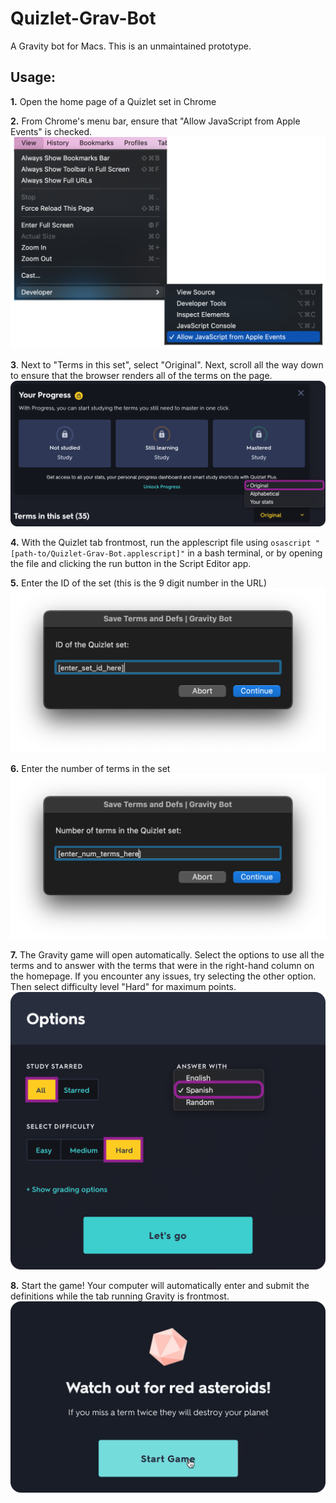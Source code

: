 # Quizlet-Grav-Bot
A Gravity bot for Macs.
This is an unmaintained prototype.

## Usage:
**1.**
Open the home page of a Quizlet set in Chrome

**2.**
From Chrome's menu bar, ensure that "Allow JavaScript from Apple Events" is checked.
![](img/Allow-JS-From-Apple-Events-Menu.png)

**3**.
Next to "Terms in this set", select "Original". Next, scroll all the way down to ensure that the browser renders all of the terms on the page.
![](img/Select-Orig.png)

**4.**
With the Quizlet tab frontmost, run the applescript file using `osascript "[path-to/Quizlet-Grav-Bot.applescript]"` in a bash terminal, or by opening the file and clicking the run button in the Script Editor app.

**5.**
Enter the ID of the set (this is the 9 digit number in the URL)
![](img/ID.png)

**6.**
Enter the number of terms in the set
![](img/Num-Terms.png)

**7.**
The Gravity game will open automatically. Select the options to use all the terms and to answer with the terms that were in the right-hand column on the homepage. If you encounter any issues, try selecting the other option. Then select difficulty level "Hard" for maximum points.
![](img/Options.png)

**8.**
Start the game! Your computer will automatically enter and submit the definitions while the tab running Gravity is frontmost.
![](img/Start-Game.png)
